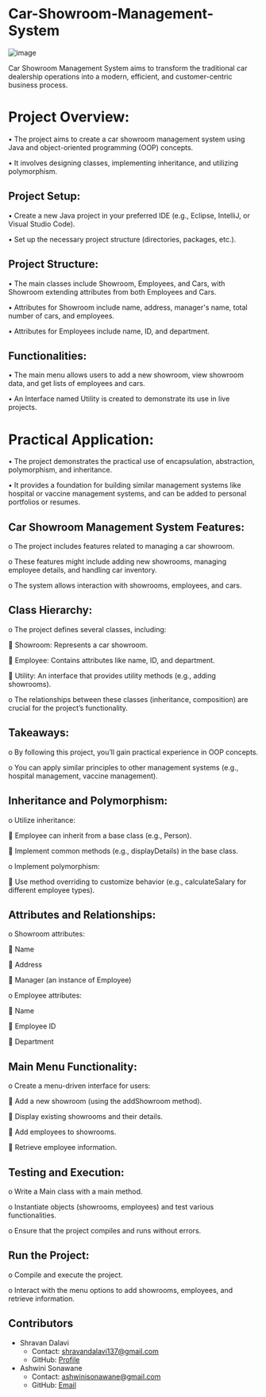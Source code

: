 # Car-Showroom-Management-System
![image](https://github.com/ShravanDalavi/Car-Showroom-Management-System/assets/172488772/83a5bbfc-b9b2-4d3f-8e0f-8825d74eb43b)

Car Showroom Management System aims to transform the traditional car dealership operations into a modern, efficient, and customer-centric business process.

# Project Overview:

•	The project aims to create a car showroom management system using Java and object-oriented programming (OOP) concepts.

•	It involves designing classes, implementing inheritance, and utilizing polymorphism.

## Project Setup:
• Create a new Java project in your preferred IDE (e.g., Eclipse, IntelliJ, or Visual Studio Code).

•	Set up the necessary project structure (directories, packages, etc.). 

## Project Structure:
•	The main classes include Showroom, Employees, and Cars, with Showroom extending attributes from both Employees and Cars.

•	Attributes for Showroom include name, address, manager's name, total number of cars, and employees.

•	Attributes for Employees include name, ID, and department.

## Functionalities:
•	The main menu allows users to add a new showroom, view showroom data, and get lists of employees and cars.

•	An Interface named Utility is created to demonstrate its use in live projects.

# Practical Application:
•	The project demonstrates the practical use of encapsulation, abstraction, polymorphism, and inheritance.

•	It provides a foundation for building similar management systems like hospital or vaccine management systems, and can be added to personal portfolios or resumes.

## Car Showroom Management System Features:
o	The project includes features related to managing a car showroom.

o	These features might include adding new showrooms, managing employee details, and handling car inventory.

o	The system allows interaction with showrooms, employees, and cars.

## Class Hierarchy:
o	The project defines several classes, including: 

 	Showroom: Represents a car showroom.

 	Employee: Contains attributes like name, ID, and department.

 	Utility: An interface that provides utility methods (e.g., adding showrooms).

o	The relationships between these classes (inheritance, composition) are crucial for the project’s functionality.

## Takeaways:
o	By following this project, you’ll gain practical experience in OOP concepts.

o	You can apply similar principles to other management systems (e.g., hospital management, vaccine management).


## Inheritance and Polymorphism:
o	Utilize inheritance: 

  	Employee can inherit from a base class (e.g., Person).

 	Implement common methods (e.g., displayDetails) in the base class.

o	Implement polymorphism: 

   	Use method overriding to customize behavior (e.g., calculateSalary for different employee types).

## Attributes and Relationships:

o	Showroom attributes: 

 	Name

  	Address
 
  	Manager (an instance of Employee)
  
o	Employee attributes: 

  	Name
  
  	Employee ID
  
  	Department
  
## Main Menu Functionality:

o	Create a menu-driven interface for users: 

	Add a new showroom (using the addShowroom method).

	Display existing showrooms and their details.

	Add employees to showrooms.

	Retrieve employee information.

## Testing and Execution:
o	Write a Main class with a main method.

o	Instantiate objects (showrooms, employees) and test various functionalities.

o	Ensure that the project compiles and runs without errors.

## Run the Project:

o	Compile and execute the project.

o	Interact with the menu options to add showrooms, employees, and retrieve information.

## Contributors

- Shravan Dalavi
  - Contact: shravandalavi137@gmail.com
  - GitHub: [Profile](https://github.com/ShravanDalavi)
- Ashwini Sonawane
  - Contact: ashwinisonawane@gmail.com
  - GitHub:  [Email](https://github.com/SonawaneAshwini)

